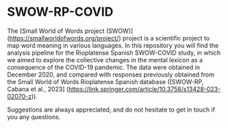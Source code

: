 # SWOW-RP-COVID

The [Small World of Words project (SWOW)] (https://smallworldofwords.org/project/) project is a scientific project to map word meaning in various languages. In this repository you will find the analysis pipeline for the Rioplatense Spanish SWOW-COVID study, in which we aimed to explore the collective changes in the mental lexicon as a consequence of the COVID-19 pandemic. The data were obtained in December 2020, and compared with responses previously obtained from the Small World of Words Rioplatense Spanish database ([SWOW-RP, Cabana et al., 2023] (https://link.springer.com/article/10.3758/s13428-023-02070-z)).

Suggestions are always appreciated, and do not hesitate to get in touch if you any questions.
